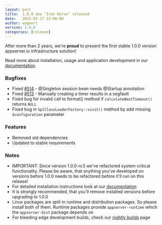 ```yaml
---
layout: post
title:  1.0.0 aka "Iron Horse" released
date:   2015-02-17 12:00:00
author: wagnert
version: 1.0.0
categories: [release]
---
```


After more than 2 years, we're **proud** to present the first stable 1.0.0 version appserver.io infrastructure solution!

Read more about installation, usage and application development in our [documentation](<{{ "/get-started/documentation.html" | prepend: site.baseurl }}>).

### Bugfixes

* Fixed [#514](https://github.com/appserver-io/appserver/issues/514) - @Singleton session bean needs @Startup annotation
* Fixed [#513](https://github.com/appserver-io/appserver/issues/513) - Manually creating a timer results in a segfault
* Fixed bug for invalid call to format() method if `calculateNextTimeout()` returns `NULL`
* Fixed bug in `SplClassLoaderFactory::visit()` method by add missing `$configuration` parameter

### Features

* Removed old dependencies
* Updated to stable requirements

### Notes

* IMPORTANT: Since version 1.0.0-rc3 we've refactored system critical functionality. Please be aware, that anything you've developed on versions before 1.0.0 needs to be refactored before it'll run on this release!
* For detailed installation instructions look at our [documentation](http://appserver.io/get-started/documentation.html)
* It is strongly recommended, that you'll remove installed versions before upgrading to 1.0.0
* Linux packages are split in runtime and distribution packages. So please install both of them. Runtime packages provide `appserver-runtime` which the `appserver-dist` package depends on
* For bleeding edge development builds, check our [nightly builds](http://builds.appserver.io) page

